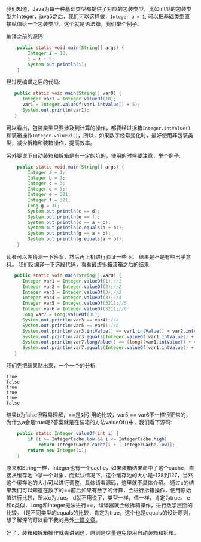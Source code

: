我们知道，Java为每一种基础类型都提供了对应的包装类型，比如int型的包装类型为Integer，java5之后，我们可以这样做，`Integer a = 1`, 可以把基础类型直接赋值给一个包装类型，这个就是语法糖，我们举个例子。

编译之前的源码:
```java
    public static void main(String[] args) {
        Integer i = 10;
        i = i + 5;
        System.out.println(i);
    }
```
经过反编译之后的代码:
```java
   public static void main(String[] var0) {
      Integer var1 = Integer.valueOf(10);
      var1 = Integer.valueOf(var1.intValue() + 5);
      System.out.println(var1);
   }
```

可以看出，包装类型只要涉及到计算的操作，都要经过拆箱`Integer.intValue()`和装箱操作`Integer.valueOf()`，所以，如果数字经常变化时，最好使用非包装类型，减少拆箱和装箱操作，提高效率。

另外要说下自动装箱和拆箱是有一定的坑的，使用的时候要注意，举个例子:

```java
    public static void main(String[] args) {
        Integer a = 1;
        Integer b = 2;
        Integer c = 3;
        Integer d = 3;
        Integer e = 321;
        Integer f = 321;
        Long g = 3L;
        System.out.println(c == d);
        System.out.println(e == f);
        System.out.println(c == a + b);
        System.out.println(c.equals(a + b));
        System.out.println(g == a + b);
        System.out.println(g.equals(a + b));
    }
```
读者可以先猜测一下答案，然后再上机进行验证一些下。
结果是不是有些出乎意料。
我们反编译一下这段代码，看看最终拆箱装箱之后的结果:
```java
   public static void main(String[] var0) {
      Integer var1 = Integer.valueOf(1);//1
      Integer var2 = Integer.valueOf(2);//2
      Integer var3 = Integer.valueOf(3);//3
      Integer var4 = Integer.valueOf(3);//4
      Integer var5 = Integer.valueOf(321);//5
      Integer var6 = Integer.valueOf(321);//6
      Long var7 = Long.valueOf(3L);
      System.out.println(var3 == var4);//a
      System.out.println(var5 == var6);//b
      System.out.println(var3.intValue() == var1.intValue() + var2.intValue());//c
      System.out.println(var3.equals(Integer.valueOf(var1.intValue() + var2.intValue())));//d
      System.out.println(var7.longValue() == (long)(var1.intValue() + var2.intValue()));//e
      System.out.println(var7.equals(Integer.valueOf(var1.intValue() + var2.intValue())));//f
   }
```
我们先把结果贴出来，一个一个的分析:
```data
true
false
true
true
true
false
```
结果b为false很容易理解，==是对引用的比较，var5 == var6不一样很正常的，为什么a会是true呢?答案就是在装箱的方法valueOf()中，我们看下源码:
```java
    public static Integer valueOf(int i) {
        if (i >= IntegerCache.low && i <= IntegerCache.high)
            return IntegerCache.cache[i + (-IntegerCache.low)];
        return new Integer(i);
    }
```
原来和String一样，Integer也有一个cache，如果装箱结果命中了这个cache，直接从缓存池中拿一个对象，而默认情况下，这个缓存池的大小是-128到127，当然这个缓存池的大小可以进行调整，具体请看源码，这里就不具体介绍。
通过c的结果我们可以知道在数字的==前后如果有数字的计算，会进行拆箱操作，使用原始值进行比较，所以c为true。
d就不用说了，类型一样，值一样，肯定为true。
e和c类似，Long和Integer无法进行==，编译器就会做拆箱操作，进行数学层面的比较。
f是不同类型的equals的比较，肯定为true，这个也是equals的设计原则，想了解深的可以看下我的另外[一篇文章](../hashCodeAndEquals.md)。

好了，装箱和拆箱操作就先讲到这，原则是尽量避免使用自动装箱和拆箱。
